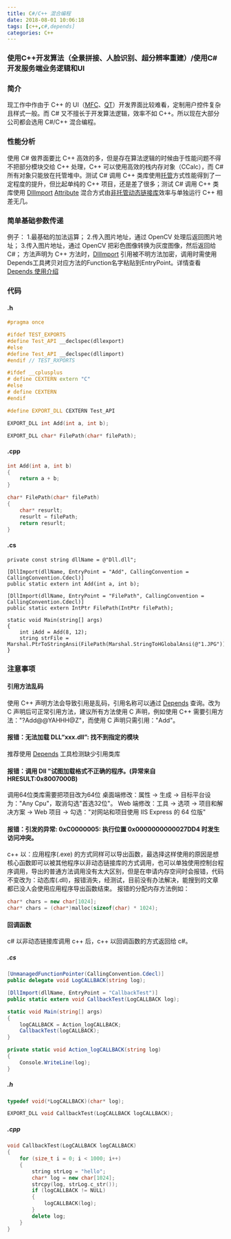 ```yaml
---
title: C#/C++ 混合编程
date: 2018-08-01 10:06:18
tags: [c++,c#,depends]
categories: C++
---
```

### 使用C++开发算法（全景拼接、人脸识别、超分辨率重建）/使用C#开发服务端业务逻辑和UI
<!-- more -->
### 简介
现工作中作由于 C++ 的 UI（[MFC](https://baike.baidu.com/item/MFC/2530850?fr=aladdin)、[QT](https://baike.baidu.com/item/qt)）开发界面比较难看，定制用户控件复杂且样式一般。而 C# 又不擅长于开发算法逻辑，效率不如 C++。所以现在大部分公司都会选用 C#/C++ 混合编程。

### 性能分析
使用 C# 做界面要比 C++ 高效的多，但是存在算法逻辑的时候由于性能问题不得不把部分模块交给 C++ 处理，C++ 可以使用高效的栈内存对象（CCalc），而 C# 所有对象只能放在托管堆中。测试 C# 调用 C++ 类库使用[托管](https://baike.baidu.com/item/%E6%89%98%E7%AE%A1/3967693)方式性能得到了一定程度的提升，但比起单纯的 C++ 项目，还是差了很多；测试 C# 调用 C++ 类库使用 [DllImport](https://docs.microsoft.com/en-us/dotnet/api/system.runtime.interopservices.dllimportattribute?redirectedfrom=MSDN&view=netframework-4.8) [Attribute](https://docs.microsoft.com/en-us/dotnet/csharp/programming-guide/concepts/attributes/) 混合方式由[非托管动态链接库](https://baike.baidu.com/item/%E9%9D%9E%E6%89%98%E7%AE%A1/7967564)效率与单独运行 C++ 相差无几。

### 简单基础参数传递
例子：
1.最基础的加法运算；
2.传入图片地址，通过 OpenCV 处理后返回图片地址；
3.传入图片地址，通过 OpenCV 把彩色图像转换为灰度图像，然后返回给 C#；
方法声明为 C++ 方法时，[DllImport](https://docs.microsoft.com/en-us/dotnet/api/system.runtime.interopservices.dllimportattribute?redirectedfrom=MSDN&view=netframework-4.8) 引用被不明方法加密，调用时需使用Depends工具拷贝对应方法的Function名字粘贴到EntryPoint。详情查看[Depends 使用介绍](/blog/2018/08/01/software-Depends/)

### 代码
#### .h
``` cpp
#pragma once

#ifdef TEST_EXPORTS
#define Test_API __declspec(dllexport)
#else
#define Test_API __declspec(dllimport)
#endif // TEST_RXPORTS

#ifdef __cplusplus
# define CEXTERN extern "C"
#else
# define CEXTERN
#endif

#define EXPORT_DLL CEXTERN Test_API

EXPORT_DLL int Add(int a, int b);

EXPORT_DLL char* FilePath(char* filePath);
```

#### .cpp
``` cpp
int Add(int a, int b)
{
	return a + b;
}

char* FilePath(char* filePath)
{
	char* resurlt;
	resurlt = filePath;
	return resurlt;
}
```

#### .cs
``` CSharp
private const string dllName = @"Dll.dll";

[DllImport(dllName, EntryPoint = "Add", CallingConvention = CallingConvention.Cdecl)]
public static extern int Add(int a, int b);

[DllImport(dllName, EntryPoint = "FilePath", CallingConvention = CallingConvention.Cdecl)]
public static extern IntPtr FilePath(IntPtr filePath);

static void Main(string[] args)
{
	int iAdd = Add(8, 12);
	string strFile = Marshal.PtrToStringAnsi(FilePath(Marshal.StringToHGlobalAnsi(@"1.JPG")));
}
```

### 注意事项
#### 引用方法乱码
使用 C++ 声明方法会导致引用是乱码，引用名称可以通过 [Depends](/blog/2018/08/01/software-Depends/) 查询。改为 C 声明后可正常引用方法，建议所有方法使用 C 声明，例如使用 C++ 需要引用方法："?Add@@YAHHH@Z"，而使用 C 声明只需引用："Add"。

#### 报错：无法加载 DLL“xxx.dll”: 找不到指定的模块
推荐使用 [Depends](/blog/2018/08/01/software-Depends/) 工具检测缺少引用类库

#### 报错：调用 Dll "试图加载格式不正确的程序。(异常来自 HRESULT:0x8007000B)
调用64位类库需要把项目改为64位
桌面端修改：属性 → 生成 → 目标平台设为："Any Cpu"，取消勾选"首选32位"。
Web 端修改：工具 → 选项 → 项目和解决方案 → Web 项目 → 勾选："对网站和项目使用 IIS Express 的 64 位版"

#### 报错：引发的异常: 0xC0000005: 执行位置 0x0000000000027DD4 时发生访问冲突。
c++ 以：应用程序(.exe) 的方式同样可以导出函数，最选择这样使用的原因是想核心函数即可以被其他程序以非动态链接库的方式调用，也可以单独使用控制台程序调用，导出的普通方法调用没有太大区别，但是在申请内存空间时会报错，代码不变改为：动态库(.dll)，报错消失，经测试，目前没有办法解决，能搜到的文章都已没人会使用应用程序导出函数结束。
报错的分配内存方法例如：
``` cpp
char* chars = new char[1024];
char* chars = (char*)malloc(sizeof(char) * 1024);
```

#### 回调函数
c# 以非动态链接库调用 c++ 后，c++ 以回调函数的方式返回给 c#。

##### .cs
``` csharp
[UnmanagedFunctionPointer(CallingConvention.Cdecl)]
public delegate void LogCALLBACK(string log);

[DllImport(dllName, EntryPoint = "CallbackTest")]
public static extern void CallbackTest(LogCALLBACK log);

static void Main(string[] args)
{
	logCALLBACK = Action_logCALLBACK;
	CallbackTest(logCALLBACK);
}

private static void Action_logCALLBACK(string log)
{
	Console.WriteLine(log);
}
```

##### .h
``` cpp
typedef void(*LogCALLBACK)(char* log);

EXPORT_DLL void CallbackTest(LogCALLBACK logCALLBACK);
```

##### .cpp
``` cpp
void CallbackTest(LogCALLBACK logCALLBACK)
{
	for (size_t i = 0; i < 1000; i++)
	{
		string strLog = "hello";
		char* log = new char[1024];
		strcpy(log, strLog.c_str());
		if (logCALLBACK != NULL)
		{
			logCALLBACK(log);
		}
		delete log;
	}
}
```